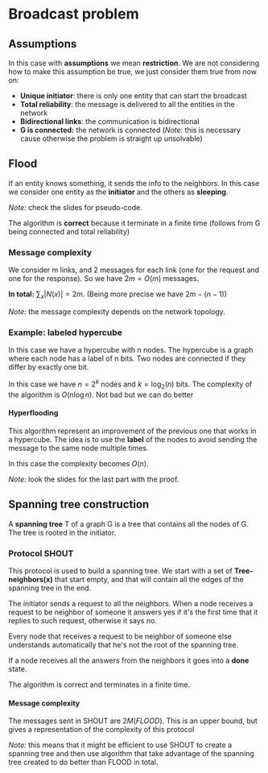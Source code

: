 # Broadcast problem

## Assumptions

In this case with **assumptions** we mean **restriction**. We are not considering how to make this assumption be true, we just consider them true from now on:

- **Unique initiator**: there is only one entity that can start the broadcast
- **Total reliability**: the message is delivered to all the entities in the network
- **Bidirectional links**: the communication is bidirectional
- **G is connected:** the network is connected (*Note:* this is necessary cause otherwise the problem is straight up unsolvable)

## Flood

If an entity knows something, it sends the info to the neighbors. In this case we consider one entity as the **initiator** and the others as **sleeping**.

*Note:* check the slides for pseudo-code.

The algorithm is **correct** because it terminate in a finite time (follows from G being connected and total reliability)

### Message complexity

We consider m links, and 2 messages for each link (one for the request and one for the response). So we have $2m = O(m)$ messages.

**In total:** $\sum_{x}|N(x)| = 2m$. (Being more precise we have $2m - (n-1)$)

*Note:* the message complexity depends on the network topology.

### Example: labeled hypercube

In this case we have a hypercube with n nodes. The hypercube is a graph where each node has a label of n bits. Two nodes are connected if they differ by exactly one bit.

In this case we have $n = 2^k$ nodes and $k = \log_2(n)$ bits. The complexity of the algorithm is $O(n \log n)$. Not bad but we can do better

#### Hyperflooding

This algorithm represent an improvement of the previous one that works in a hypercube. The idea is to use the **label** of the nodes to avoid sending the message to the same node multiple times.

In this case the complexity becomes $O(n)$.

*Note:* look the slides for the last part with the proof.

## Spanning tree construction

A **spanning tree** T of a graph G is a tree that contains all the nodes of G. The tree is rooted in the initiator.

### Protocol SHOUT

This protocol is used to build a spanning tree. We start with a set of **Tree-neighbors(x)** that start empty, and that will contain all the edges of the spanning tree in the end.

The initiator sends a request to all the neighbors. When a node receives a request to be neighbor of someone it answers yes if it's the first time that it replies to such request, otherwise it says no.

Every node that receives a request to be neighbor of someone else understands automatically that he's not the root of the spanning tree.

If a node receives all the answers from the neighbors it goes into a **done** state.

The algorithm is correct and terminates in a finite time.

#### Message complexity

The messages sent in SHOUT are $2M(FLOOD)$. This is an upper bound, but gives a representation of the complexity of this protocol

*Note:* this means that it might be efficient to use SHOUT to create a spanning tree and then use algorithm that take advantage of the spanning tree created to do better than FLOOD in total.

